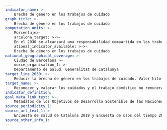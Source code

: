 ```yaml
---
indicator_name: >-
    Brecha de género en los trabajos de cuidado
graph_title: >-
    Brecha de género en los trabajos de cuidado
computation_units: >-
    Porcentaje>-
    arcelona_target: >->-
    En el 2030 se alcanzará una responsabilidad compartida en los trabajos del ho>-
    ational_indicator_available: >->-
    Brecha de género en los trabajos de cuidado
national_geographical_coverage: >-
    Ciudad de Barcelona >-
    ource_organisation_1: >-
	Departamento de Salud. Generalitat de Catalunya
target_line_2030: >-
    Reducir la brecha de género en los trabajos de cuidado. Valor hito 2030: Pendiente de determinar
target_name: >-
    Reconocer y valorar los cuidados y el trabajo doméstico no remunerados, mediante la prestación de servicios públicos, la provisión de infraestructuras y la formulación de políticas de protección social, así como mediante la promoción de la responsabilidad compartida en el hogar y la familia, según proceda en cada país
indicator_definition:
goal_meta_link_text: >-
    Metadatos de los Objetivos de Desarrollo Sostenible de las Naciones Unidas (pdf 894kB)
source_periodicity_1: 
source_url_text_1: >-
    Encuesta de salud de Cataluña 2019 y Encuesta de usos del tiempo 2020-2021
source_other_info_1: 
---
```

